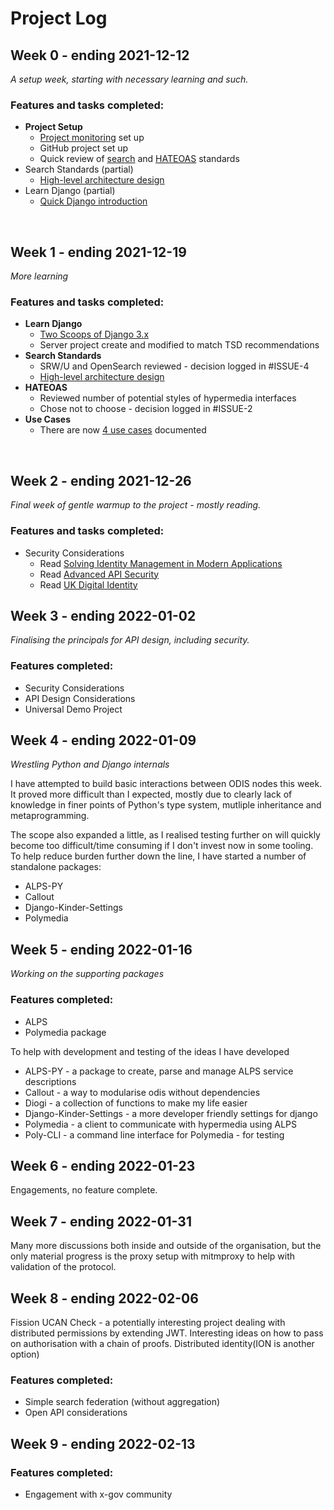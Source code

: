 # Project Log

## Week 0 - ending 2021-12-12

*A setup week, starting with necessary learning and such.*

### Features and tasks completed: 

* **Project Setup**
    * [Project monitoring](./progress.md) set up
    * GitHub project set up
    * Quick review of [search](https://github.com/michalporeba/odis/issues/4) and [HATEOAS](https://github.com/michalporeba/odis/issues/2) standards
* Search Standards (partial)
    * [High-level architecture design](./docs/architecture.md)
* Learn Django (partial)
    * [Quick Django introduction](https://www.youtube.com/watch?v=rHux0gMZ3Eg)

&nbsp;

## Week 1 - ending 2021-12-19

*More learning*

### Features and tasks completed:

* **Learn Django**
    * [Two Scoops of Django 3.x](https://www.feldroy.com/books/two-scoops-of-django-3-x)
    * Server project create and modified to match TSD recommendations
* **Search Standards**
    * SRW/U and OpenSearch reviewed - decision logged in #ISSUE-4
    * [High-level architecture design](./docs/architecture.md)
* **HATEOAS**
    * Reviewed number of potential styles of hypermedia interfaces
    * Chose not to choose - decision logged in #ISSUE-2
* **Use Cases**
    * There are now [4 use cases](./docs/) documented

&nbsp;

## Week 2 - ending 2021-12-26

*Final week of gentle warmup to the project - mostly reading.*

### Features and tasks completed: 

* Security Considerations
    * Read [Solving Identity Management in Modern Applications](https://link.springer.com/book/10.1007/978-1-4842-5095-2)
    * Read [Advanced API Security](https://link.springer.com/book/10.1007/978-1-4302-6817-8)
    * Read [UK Digital Identity](https://gds.blog.gov.uk/2021/07/13/a-single-sign-on-and-digital-identity-solution-for-government/)

## Week 3 - ending 2022-01-02

*Finalising the principals for API design, including security.*

### Features completed: 

* Security Considerations
* API Design Considerations
* Universal Demo Project

## Week 4 - ending 2022-01-09

*Wrestling Python and Django internals*

I have attempted to build basic interactions between ODIS nodes this week. 
It proved more difficult than I expected, mostly due to clearly lack of knowledge 
in finer points of Python's type system, mutliple inheritance and metaprogramming.

The scope also expanded a little, as I realised testing further on will quickly 
become too difficult/time consuming if I don't invest now in some tooling. To help 
reduce burden further down the line, I have started a number of standalone packages:

* ALPS-PY
* Callout
* Django-Kinder-Settings
* Polymedia

## Week 5 - ending 2022-01-16

*Working on the supporting packages*

### Features completed: 

* ALPS
* Polymedia package

To help with development and testing of the ideas I have developed
* ALPS-PY - a package to create, parse and manage ALPS service descriptions
* Callout - a way to modularise odis without dependencies
* Diogi - a collection of functions to make my life easier
* Django-Kinder-Settings - a more developer friendly settings for django
* Polymedia - a client to communicate with hypermedia using ALPS 
* Poly-CLI - a command line interface for Polymedia - for testing


## Week 6 - ending 2022-01-23

Engagements, no feature complete. 

## Week 7 - ending 2022-01-31

Many more discussions both inside and outside of the organisation, but the only material progress is the proxy setup with mitmproxy to help with validation of the protocol.


## Week 8 - ending 2022-02-06

Fission UCAN Check - a potentially interesting project dealing with
distributed permissions by extending JWT. Interesting ideas on how to 
pass on authorisation with a chain of proofs. Distributed identity(ION is another option)

### Features completed: 

* Simple search federation (without aggregation)
* Open API considerations

## Week 9 - ending 2022-02-13

### Features completed: 

* Engagement with x-gov community